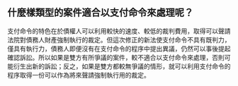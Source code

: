 ## 什麼樣類型的案件適合以支付命令來處理呢？

支付命令的特色在於債權人可以利用較快的速度、較低的裁判費用，取得可以聲請法院對債務人財產強制執行的裁定。但這次修正的新法使支付命令不具有既判力，僅具有執行力，債務人即便沒有在支付命令的程序中提出異議，仍然可以事後提起確認訴訟。所以如果是雙方有所爭議的案件，較不適合以支付命令來處理，否則可能衍生出新的訴訟；反之，如果是雙方都較無爭議的情形，就可以利用支付命令的程序取得一份可以作為將來聲請強制執行用的裁定。
